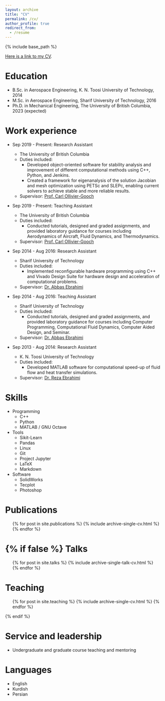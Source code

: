 ```yaml
---
layout: archive
title: "CV"
permalink: /cv/
author_profile: true
redirect_from:
  - /resume
---
```


{% include base_path %}

[Here is a link to my CV](/files/cv/cv.pdf).

Education
======
* B.Sc. in Aerospace Engineering, K. N. Toosi University of Technology, 2014
* M.Sc. in Aerospace Engineering, Sharif University of Technology, 2016
* Ph.D. in Mechanical Engineering, The University of British Columbia, 2023 (expected)

Work experience
======
* Sep 2019 - Present: Research Assistant
  * The University of British Columbia
  * Duties included:
	* Developed object-oriented software for stability analysis and improvement of different computational methods using C++, Python, and Jenkins.
	* Created a framework for eigenanalysis of the solution Jacobian and mesh optimization using PETSc and SLEPc, enabling current solvers to achieve stable and more reliable results.
  * Supervisor: [Prof. Carl Ollivier-Gooch](https://mech.ubc.ca/carl-ollivier-gooch/)
  
* Sep 2019 - Present: Teaching Assistant
  * The University of British Columbia
  * Duties included:
	* Conducted tutorials, designed and graded assignments, and provided laboratory guidance for courses including Aerodynamics of Aircraft, Fluid Dynamics, and Thermodynamics.
  * Supervisor: [Prof. Carl Ollivier-Gooch](https://mech.ubc.ca/carl-ollivier-gooch/)
  
* Sep 2014 - Aug 2016: Research Assistant
  * Sharif University of Technology
  * Duties included:
	* Implemented reconfigurable hardware programming using C++ and Vivado Design Suite for hardware design and acceleration of computational problems.
  * Supervisor: [Dr. Abbas Ebrahimi](http://ae.sharif.edu/~portal/faculty/1286515506)
  
* Sep 2014 - Aug 2016: Teaching Assistant
  * Sharif University of Technology
  * Duties included:
	* Conducted tutorials, designed and graded assignments, and provided laboratory guidance for courses including  Computer Programming, Computational Fluid Dynamics, Computer Aided Design, and Seminar.
  * Supervisor: [Dr. Abbas Ebrahimi](http://ae.sharif.edu/~portal/faculty/1286515506)
  
* Sep 2013 - Aug 2014: Research Assistant
  * K. N. Toosi University of Technology
  * Duties included:
	* Developed MATLAB software for computational speed-up of fluid flow and heat transfer simulations.
  * Supervisor: [Dr. Reza Ebrahimi](https://wp.kntu.ac.ir/rebrahimi/)
  
Skills
======
* Programming
  * C++
  * Python
  * MATLAB / GNU Octave
* Tools
  * Sikit-Learn
  * Pandas
  * Linux
  * Git
  * Project Jupyter
  * LaTeX
  * Markdown
* Software
  * SolidWorks
  * Tecplot
  * Photoshop

Publications
======
  <ul>{% for post in site.publications %}
    {% include archive-single-cv.html %}
  {% endfor %}</ul>

{% if false %}<!-- AHAMA I am adding this to remove when I have added Talks and Teaching sections to my website -->
Talks
======
  <ul>{% for post in site.talks %}
    {% include archive-single-talk-cv.html %}
  {% endfor %}</ul>
  
Teaching
======
  <ul>{% for post in site.teaching %}
    {% include archive-single-cv.html %}
  {% endfor %}</ul>
{% endif %}<!-- AHAMA I am adding this to remove when I have added Talks and Teaching sections to my website -->
  
Service and leadership
======
* Undergraduate and graduate course teaching and mentoring

Languages
======
* English
* Kurdish
* Persian
